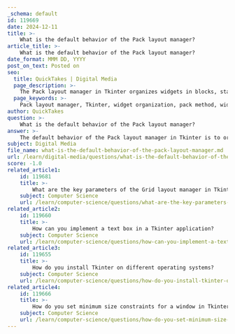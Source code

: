 ```yaml
---
_schema: default
id: 119669
date: 2024-12-11
title: >-
    What is the default behavior of the Pack layout manager?
article_title: >-
    What is the default behavior of the Pack layout manager?
date_format: MMM DD, YYYY
post_on_text: Posted on
seo:
  title: QuickTakes | Digital Media
  page_description: >-
    The Pack layout manager in Tkinter organizes widgets in blocks, stacking them vertically or horizontally based on the specified options. It provides controlled layout with options like fill and expand, making it ideal for simple user interfaces.
  page_keywords: >-
    Pack layout manager, Tkinter, widget organization, pack method, widget stacking, layout control, fill option, expand option, linear positioning, user interface design
author: QuickTakes
question: >-
    What is the default behavior of the Pack layout manager?
answer: >-
    The default behavior of the Pack layout manager in Tkinter is to organize widgets in blocks before placing them in the parent widget. This means that when you use the `pack()` method, Tkinter will stack the widgets one after another, either vertically or horizontally, depending on the specified options.\n\nBy default, the Pack manager places widgets in the order they are added to the parent widget. The layout can be controlled using options such as `fill`, `expand`, and `side`. For instance, if you want a widget to fill the entire space available, you can use the `fill` option, and if you want it to expand to take up extra space, you can use the `expand` option.\n\nIn summary, the Pack layout manager is best suited for straightforward layouts where the positioning of elements is linear, making it easy to create simple user interfaces without complex arrangements.
subject: Digital Media
file_name: what-is-the-default-behavior-of-the-pack-layout-manager.md
url: /learn/digital-media/questions/what-is-the-default-behavior-of-the-pack-layout-manager
score: -1.0
related_article1:
    id: 119681
    title: >-
        What are the key parameters of the Grid layout manager in Tkinter?
    subject: Computer Science
    url: /learn/computer-science/questions/what-are-the-key-parameters-of-the-grid-layout-manager-in-tkinter
related_article2:
    id: 119660
    title: >-
        How can you implement a text box in a Tkinter application?
    subject: Computer Science
    url: /learn/computer-science/questions/how-can-you-implement-a-text-box-in-a-tkinter-application
related_article3:
    id: 119655
    title: >-
        How do you install Tkinter on different operating systems?
    subject: Computer Science
    url: /learn/computer-science/questions/how-do-you-install-tkinter-on-different-operating-systems
related_article4:
    id: 119666
    title: >-
        How do you set minimum size constraints for a window in Tkinter?
    subject: Computer Science
    url: /learn/computer-science/questions/how-do-you-set-minimum-size-constraints-for-a-window-in-tkinter
---
```


&nbsp;